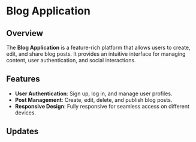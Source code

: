 # Blog Application

## Overview
The **Blog Application** is a feature-rich platform that allows users to create, edit, 
and share blog posts. It provides an intuitive interface for managing content, user 
authentication, and social interactions.

## Features
- **User Authentication**: Sign up, log in, and manage user profiles.
- **Post Management**: Create, edit, delete, and publish blog posts.
- **Responsive Design**: Fully responsive for seamless access on different devices.

## Updates
